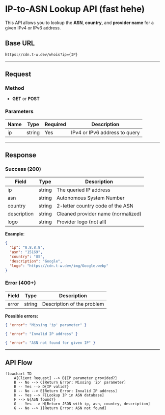 # IP-to-ASN Lookup API (fast hehe)

This API allows you to lookup the **ASN**, **country**, and **provider name** for a given IPv4 or IPv6 address.

## Base URL

```
https://cdn.t-w.dev/whois?ip={IP}
```

---

## Request

### Method

* **GET** or **POST**

### Parameters

| Name | Type   | Required | Description                   |
| ---- | ------ | -------- | ----------------------------- |
| ip   | string | Yes      | IPv4 or IPv6 address to query |

---

## Response

### Success (200)

| Field       | Type   | Description                        |
| ----------- | ------ | ---------------------------------- |
| ip          | string | The queried IP address             |
| asn         | string | Autonomous System Number           |
| country     | string | 2-letter country code of the ASN   |
| description | string | Cleaned provider name (normalized) |
| logo        | string | Provider logo (not all)            |

**Example:**

```json
{
  "ip": "8.8.8.8",
  "asn": "15169",
  "country": "US",
  "description": "Google",
  "logo": "https://cdn.t-w.dev/img/Google.webp"
}
```

### Error (400+)

| Field | Type   | Description                |
| ----- | ------ | -------------------------- |
| error | string | Description of the problem |

**Possible errors:**

```json
{ "error": "Missing 'ip' parameter" }
```

```json
{ "error": "Invalid IP address" }
```

```json
{ "error": "ASN not found for given IP" }
```

---

## API Flow

```mermaid
flowchart TD
    A[Client Request] --> B{IP parameter provided?}
    B -- No --> C[Return Error: Missing 'ip' parameter]
    B -- Yes --> D{IP valid?}
    D -- No --> E[Return Error: Invalid IP address]
    D -- Yes --> F[Lookup IP in ASN database]
    F --> G{ASN found?}
    G -- Yes --> H[Return JSON with ip, asn, country, description]
    G -- No --> I[Return Error: ASN not found]
```
